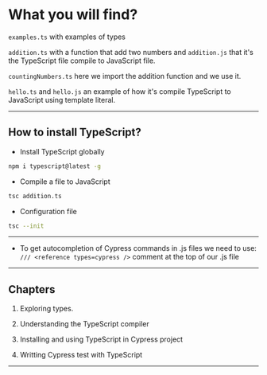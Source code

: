 # What you will find?

`examples.ts` with examples of types

`addition.ts` with a function that add two numbers and `addition.js` that it's the TypeScript file compile to JavaScript file.

`countingNumbers.ts` here we import the addition function and we use it.

`hello.ts` and `hello.js` an example of how it's compile TypeScript to JavaScript using template literal.

---

## How to install TypeScript?

- Install TypeScript globally
```bash
npm i typescript@latest -g
```

- Compile a file to JavaScript
```bash
tsc addition.ts
```

- Configuration file
```bash
tsc --init
```

---

- To get autocompletion of Cypress commands in .js files we need to use:  ``/// <reference types=cypress />`` comment at the top of our .js file

---

## Chapters

1. Exploring types.

2. Understanding the TypeScript compiler

3. Installing and using TypeScript in Cypress project

4. Writting Cypress test with TypeScript

---
